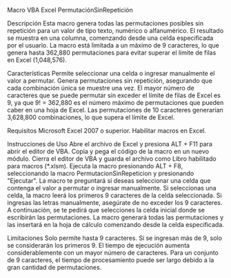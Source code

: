Macro VBA Excel PermutaciónSinRepetición

Descripción
Esta macro genera todas las permutaciones posibles sin repetición para un valor de tipo texto, numérico o alfanumérico. El resultado se muestra en una columna, comenzando desde una celda especificada por el usuario. La macro está limitada a un máximo de 9 caracteres, lo que genera hasta 362,880 permutaciones para evitar superar el límite de filas en Excel (1,048,576).

Características
Permite seleccionar una celda o ingresar manualmente el valor a permutar.
Genera permutaciones sin repetición, asegurando que cada combinación única se muestre una vez.
El mayor número de caracteres que se puede permutar sin exceder el límite de filas de Excel es 9, ya que 9! = 362,880 es el número máximo de permutaciones que pueden caber en una hoja de Excel. Las permutaciones de 10 caracteres generarían 3,628,800 combinaciones, lo que supera el límite de Excel.

Requisitos
Microsoft Excel 2007 o superior.
Habilitar macros en Excel.

Instrucciones de Uso
Abre el archivo de Excel y presiona ALT + F11 para abrir el editor de VBA.
Copia y pega el código de la macro en un nuevo módulo.
Cierra el editor de VBA y guarda el archivo como Libro habilitado para macros (*.xlsm).
Ejecuta la macro presionando ALT + F8, seleccionando la macro PermutacionSinRepeticion y presionando "Ejecutar".
La macro te preguntará si deseas seleccionar una celda que contenga el valor a permutar o ingresar manualmente.
Si seleccionas una celda, la macro leerá los primeros 9 caracteres de la celda seleccionada. Si ingresas las letras manualmente, asegúrate de no exceder los 9 caracteres.
A continuación, se te pedirá que selecciones la celda inicial donde se escribirán las permutaciones.
La macro generará todas las permutaciones y las insertará en la hoja de cálculo comenzando desde la celda especificada.

Limitaciones
Solo permite hasta 9 caracteres. Si se ingresan más de 9, solo se considerarán los primeros 9.
El tiempo de ejecución aumenta considerablemente con un mayor número de caracteres.
Para un conjunto de 9 caracteres, el tiempo de procesamiento puede ser largo debido a la gran cantidad de permutaciones.
